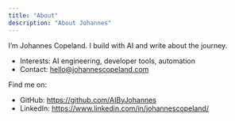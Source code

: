 ```yaml
---
title: "About"
description: "About Johannes"
---
```


I’m Johannes Copeland. I build with AI and write about the journey.

- Interests: AI engineering, developer tools, automation
- Contact: hello@johannescopeland.com

Find me on:

- GitHub: https://github.com/AIByJohannes
- LinkedIn: https://www.linkedin.com/in/johannescopeland/
